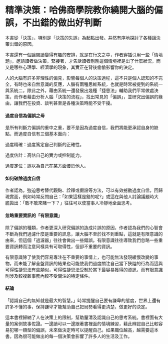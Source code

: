 # 精準決策：哈佛商學院教你繞開大腦的偏誤，不出錯的做出好判斷

本書從「決策」，特別是「決策的失誤」為起點出發。井然有序地探討了各種讓決策出錯的原因。

本書還有一個讓閱讀變得有趣的安排，就是在行文之中，作者穿插引用一些「情境題」，邀請讀者做決策，緊接著，才告訴讀者剛剛這個情境裡是出了什麼狀況，而又是哪些心理學、經濟學的現象，其實正在背後偷偷影響你的決定。

人的大腦有許多非理性的偏見，影響每個人的決策過程，這不只是個人認知的不完全，有時也來自無意識的反應，人腦有兩種思維系統，也就是時常被提到的系統一與系統二，除此之外，藉由系統一還發展出幾種「捷思法」輔助我們平常做處決策，而作者藉由分析人腦「決策的流程」，找出常見的「偏誤」，並研究出偏誤的緣由，讓我們在投資、談判甚至是各種決策時能不受干擾。

#### 過度自信為偏誤之母

是所有判斷力偏誤的重中之重，要不是因為過度自信，我們將能更承認自身的缺點，而過度自信有三個基本面向：

過度精確：過度篤定自己判斷的正確性。

過度估計：高估自己的實力或控制能力。

過度定位：誤以為自己在某方面優於他人。

#### 如何破除過度自信

作者認為，強迫思考替代觀點、詮釋或假設等方法，可以有效撼動過度自信，回歸現實面，例如時常反問自己：「如果這樣是錯的呢?」或這在與他人討論議題時大膽拋出：「敢不敢來賭一下？」往往可以使當事人冷靜地全面思考。

#### 忽略重要資訊的「有限意識」

除了偏誤的種類，作者更深入研究偏誤的造成片誤的原因，作者認為我們的心智會不斷為我們過濾什麼是重要的訊息，讓大腦不至於找不到重點，這就是有限意識的由來，但這個「過濾器」往往會做出一些錯誤。有限意識往往導致我們忽略一些重要資訊轉而注意同樣具有可取得性，但卻不重要的資訊。

有限意識除了使我們容易專注在不重要的事情上，也可能無法發現緩慢改變的事物，而未能了解全盤資訊的結果也可能使我們過度關注自己當下狹隘的行為而這與可得性捷思法有些類似，可得性捷思法受制於當下最容易獲得的資訊，而有限意識則涉及較複雜事務內較不受關注的特定條件。

#### 結論

「認識自己的無知就是最大的智慧。」時常提醒自己要有謙卑的態度，世界上還有許多不懂的事，保持謙卑才能幫助自己把局勢看得更清楚，做更好的決定。

這本書裡歸納了人在決策上的限制，幫助釐清及認識自己的思考系統。書裡面有大量的案例故事佐證。一邊讀可以一邊跟著書裡面的情境練習，藉此辨認自己比較容易犯哪一類型的偏誤，未來做決定時可以提醒自己。如果職位越高，越需要這本書。因為很可能做出的每一個決策會影響了許多人的生活及工作。

 

